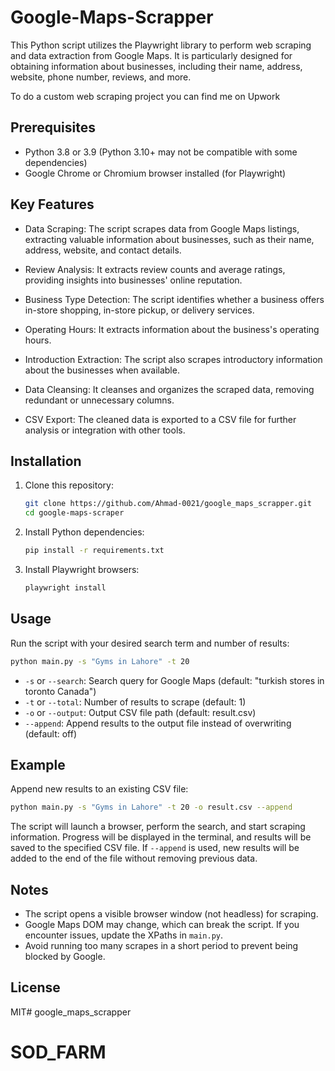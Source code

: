 # Google-Maps-Scrapper

This Python script utilizes the Playwright library to perform web scraping and data extraction from Google Maps. It is particularly designed for obtaining information about businesses, including their name, address, website, phone number, reviews, and more.

To do a custom web scraping project you can find me on Upwork

## Prerequisites

- Python 3.8 or 3.9 (Python 3.10+ may not be compatible with some dependencies)
- Google Chrome or Chromium browser installed (for Playwright)

## Key Features

- Data Scraping: The script scrapes data from Google Maps listings, extracting valuable information about businesses, such as their name, address, website, and contact details.

- Review Analysis: It extracts review counts and average ratings, providing insights into businesses' online reputation.

- Business Type Detection: The script identifies whether a business offers in-store shopping, in-store pickup, or delivery services.

- Operating Hours: It extracts information about the business's operating hours.

- Introduction Extraction: The script also scrapes introductory information about the businesses when available.

- Data Cleansing: It cleanses and organizes the scraped data, removing redundant or unnecessary columns.

- CSV Export: The cleaned data is exported to a CSV file for further analysis or integration with other tools.

## Installation

1. Clone this repository:
   ```bash
   git clone https://github.com/Ahmad-0021/google_maps_scrapper.git
   cd google-maps-scraper
   ```
2. Install Python dependencies:
   ```bash
   pip install -r requirements.txt
   ```
3. Install Playwright browsers:
   ```bash
   playwright install
   ```

## Usage

Run the script with your desired search term and number of results:

```bash
python main.py -s "Gyms in Lahore" -t 20
```

- `-s` or `--search`: Search query for Google Maps (default: "turkish stores in toronto Canada")
- `-t` or `--total`: Number of results to scrape (default: 1)
- `-o` or `--output`: Output CSV file path (default: result.csv)
- `--append`: Append results to the output file instead of overwriting (default: off)

## Example

Append new results to an existing CSV file:

```bash
python main.py -s "Gyms in Lahore" -t 20 -o result.csv --append
```

The script will launch a browser, perform the search, and start scraping information. Progress will be displayed in the terminal, and results will be saved to the specified CSV file. If `--append` is used, new results will be added to the end of the file without removing previous data.

## Notes

- The script opens a visible browser window (not headless) for scraping.
- Google Maps DOM may change, which can break the script. If you encounter issues, update the XPaths in `main.py`.
- Avoid running too many scrapes in a short period to prevent being blocked by Google.

## License

MIT# google_maps_scrapper
# SOD_FARM
